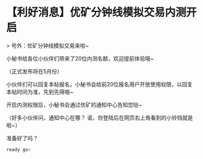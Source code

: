# 【利好消息】优矿分钟线模拟交易内测开启

&gt; 号外：优矿分钟线模拟交易来啦~  

小秘书给各位小伙伴们带来了20位内测名额，欢迎提前体验哦~ 

（正式发布将在5月份）

小伙伴们可以回复本帖报名，小秘书会给前20位报名用户开放使用权限，以回复本帖时间为准，先到先得哦~

开启内测权限后，小秘书会通过优矿的通知中心告知您哒~

（好多小伙伴问，通知中心在哪？ 诺，你登陆后在网页右上角看到的小铃铛就是啦~）

准备好了吗？ 

`ready go~`
